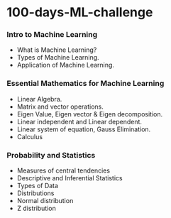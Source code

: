 ﻿# 100-days-ML-challenge

### Intro to Machine Learning

* What is Machine Learning?
* Types of Machine Learning. 
* Application of Machine Learning.

### Essential Mathematics for Machine Learning

* Linear Algebra.
* Matrix and vector operations.
* Eigen Value, Eigen vector & Eigen decomposition.
* Linear independent and Linear dependent.
* Linear system of equation, Gauss Elimination.
* Calculus

### Probability and Statistics

* Measures of central tendencies
* Descriptive and Inferential Statistics
* Types of Data
* Distributions
* Normal distribution
* Z distribution
